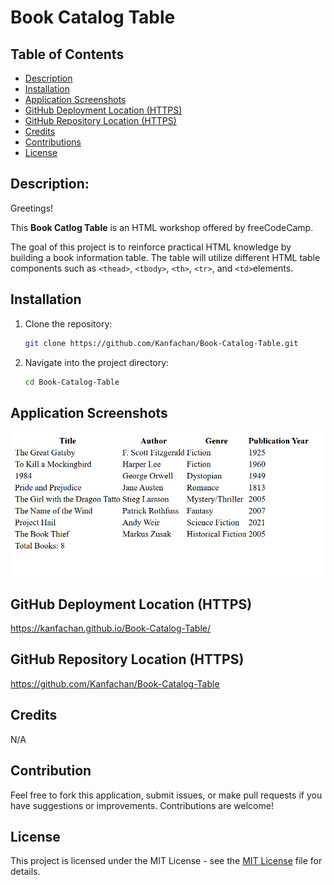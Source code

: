 # Book Catalog Table

## Table of Contents

- [Description](#description)
- [Installation](#installation)
- [Application Screenshots](#application-screenshots)
- [GitHub Deployment Location (HTTPS)](#github-deployment-location-https)
- [GitHub Repository Location (HTTPS)](#github-repository-location-https)
- [Credits](#credits)
- [Contributions](#contributions)
- [License](#license)

## Description:

Greetings!

This **Book Catlog Table** is an HTML workshop offered by freeCodeCamp. 

The goal of this project is to reinforce practical HTML knowledge by building a book information table. The table will utilize different HTML table components such as ```<thead>```, ```<tbody>```, ```<th>```, ```<tr>```, and ```<td>```elements.

## Installation

1. Clone the repository:
   ```bash
   git clone https://github.com/Kanfachan/Book-Catalog-Table.git
   ```
2. Navigate into the project directory:
   ```bash
   cd Book-Catalog-Table
   ```

## Application Screenshots
![screenshot](/screenshots/screenshot.png)

## GitHub Deployment Location (HTTPS)

https://kanfachan.github.io/Book-Catalog-Table/

## GitHub Repository Location (HTTPS)

https://github.com/Kanfachan/Book-Catalog-Table

## Credits

N/A

## Contribution

Feel free to fork this application, submit issues, or make pull requests if you have suggestions or improvements. Contributions are welcome!

## License

This project is licensed under the MIT License - see the [MIT License](LICENSE) file for details.